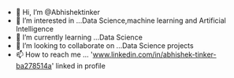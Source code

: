 - 👋 Hi, I’m @Abhishektinker
- 👀 I’m interested in ...Data Science,machine learning and Artificial Intelligence
- 🌱 I’m currently learning ...Data Science
- 💞️ I’m looking to collaborate on ...Data Science projects
- 📫 How to reach me ... 'www.linkedin.com/in/abhishek-tinker-ba278514a' linked in profile

<!---
Abhishektinker/Abhishektinker is a ✨ special ✨ repository because its `README.md` (this file) appears on your GitHub profile.
You can click the Preview link to take a look at your changes.
--->
